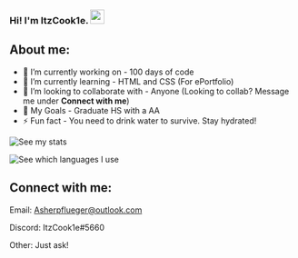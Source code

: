 ### Hi! I'm ItzCook1e. <img src="https://media.giphy.com/media/hvRJCLFzcasrR4ia7z/giphy.gif" width="25px">
## About me:
- 🔭 I’m currently working on - 100 days of code
- 🌱 I’m currently learning - HTML and CSS (For ePortfolio)
- 👯 I’m looking to collaborate with - Anyone (Looking to collab? Message me under **Connect with me**)
- 🥅 My Goals - Graduate HS with a AA
- ⚡ Fun fact - You need to drink water to survive. Stay hydrated!
<!-- ❔❔❔❔ means username in below README.md -->
<!-- Also feel free to update second URL to any URL -->
![See my stats](https://github-readme-stats.vercel.app/api?username=Itz-Cook1e&count_private=true&show_icons=true&theme=midnight-purple)

![See which languages I use](https://github-readme-stats.vercel.app/api/top-langs/?username=Itz-Cook1e&theme=midnight-purple&langs_count=10&layout=compact)
## Connect with me:
Email: Asherpflueger@outlook.com

Discord: ItzCook1e#5660

Other: Just ask!
